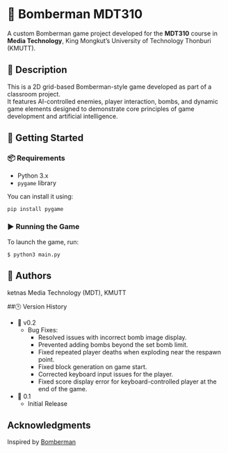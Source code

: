 # 🧨 Bomberman MDT310

A custom Bomberman game project developed for the **MDT310** course in **Media Technology**, King Mongkut’s University of Technology Thonburi (KMUTT).

## 📘 Description

This is a 2D grid-based Bomberman-style game developed as part of a classroom project.  
It features AI-controlled enemies, player interaction, bombs, and dynamic game elements designed to demonstrate core principles of game development and artificial intelligence.

## 🚀 Getting Started

### 📦 Requirements

- Python 3.x  
- `pygame` library

You can install it using:

```
pip install pygame
```
### ▶️ Running the Game
To launch the game, run:

```
$ python3 main.py
```


## 👥 Authors

ketnas
Media Technology (MDT), KMUTT

##🕒  Version History

* 🔖 v0.2
    * Bug Fixes:
        * Resolved issues with incorrect bomb image display.
        * Prevented adding bombs beyond the set bomb limit.
        * Fixed repeated player deaths when exploding near the respawn point.
        * Fixed block generation on game start.
        * Corrected keyboard input issues for the player.
        * Fixed score display error for keyboard-controlled player at the end of the game.
* 🔖 0.1
    * Initial Release


## Acknowledgments

Inspired by [Bomberman](https://github.com/Forestf90/Bomberman)